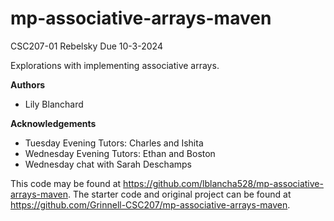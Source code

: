 # mp-associative-arrays-maven

CSC207-01 Rebelsky
Due 10-3-2024

Explorations with implementing associative arrays.

**Authors**

* Lily Blanchard

**Acknowledgements**

* Tuesday Evening Tutors: Charles and Ishita
* Wednesday Evening Tutors: Ethan and Boston
* Wednesday chat with Sarah Deschamps

This code may be found at <https://github.com/lblancha528/mp-associative-arrays-maven>.
The starter code and original project can be found at <https://github.com/Grinnell-CSC207/mp-associative-arrays-maven>.
